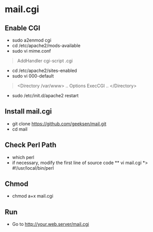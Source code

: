 mail.cgi
========

Enable CGI
----------
* sudo a2enmod cgi
* cd /etc/apache2/mods-available
* sudo vi mime.conf
> AddHandler cgi-script .cgi

* cd /etc/apache2/sites-enabled
* sudo vi 000-default
> &lt;Directory /var/www&gt; .. Options ExecCGI .. &lt;/Directory&gt;

* sudo /etc/init.d/apache2 restart

Install mail.cgi
----------------
* git clone https://github.com/geeksen/mail.git
* cd mail

Check Perl Path
---------------
* which perl
* if necessary, modify the first line of source code
** vi mail.cgi
*> #!/usr/local/bin/perl

Chmod
-----
* chmod a+x mail.cgi

Run
---
* Go to http://your.web.server/mail.cgi
